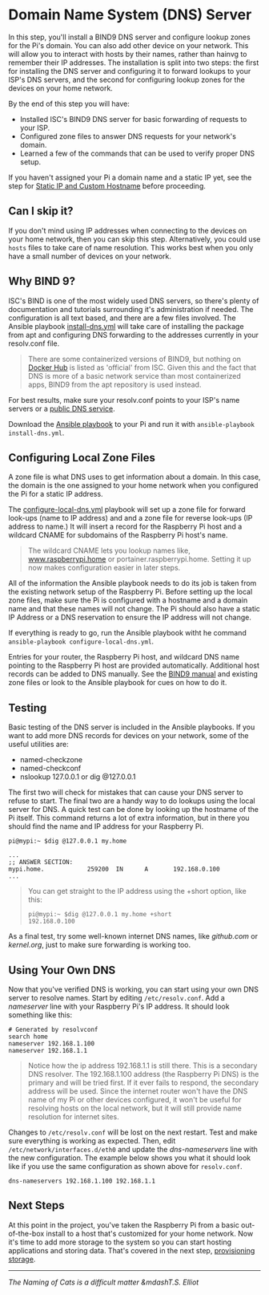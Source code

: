 # Domain Name System (DNS) Server
In this step, you'll install a BIND9 DNS server and configure lookup zones for the Pi's domain. You can also add other device on your network. This will allow you to interact with hosts by their names, rather than hainvg to remember their IP addresses. The installation is split into two steps: the first for installing the DNS server and configuring it to forward lookups to your ISP's DNS servers, and the second for configuring lookup zones for the devices on your home network.

By the end of this step you will have:
* Installed ISC's BIND9 DNS server for basic forwarding of requests to your ISP.
* Configured zone files to answer DNS requests for your network's domain.
* Learned a few of the commands that can be used to verify proper DNS setup.

If you haven't assigned your Pi a domain name and a static IP yet, see the step for [Static IP and Custom Hostname](Static-IP-and-Custom-Hostname) before proceeding.

## Can I skip it?
If you don't mind using IP addresses when connecting to the devices on your home network, then you can skip this step. Alternatively, you could use `hosts` files to take care of name resolution. This works best when you only have a small number of devices on your network.

## Why BIND 9?
ISC's BIND is one of the most widely used DNS servers, so there's plenty of documentation and tutorials surrounding it's administration if needed. The configuration is all text based, and there are a few files involved. The Ansible playbook [install-dns.yml](https://github.com/DavesCodeMusings/CloudPi/blob/main/install-dns.yml) will take care of installing the package from apt and configuring DNS forwarding to the addresses currently in your resolv.conf file.

>There are some containerized versions of BIND9, but nothing on [Docker Hub](https://hub.docker.com) is listed as 'official' from ISC. Given this and the fact that DNS is more of a basic network service than most containerized apps, BIND9 from the apt repository is used instead.

For best results, make sure your resolv.conf points to your ISP's name servers or a [public DNS service](https://duckduckgo.com/?q=public+dns&t=ffab&ia=answer&iax=answer).

Download the [Ansible playbook](https://github.com/DavesCodeMusings/CloudPi/blob/main/install-dns.yml) to your Pi and run it with `ansible-playbook install-dns.yml`.

## Configuring Local Zone Files
A zone file is what DNS uses to get information about a domain. In this case, the domain is the one assigned to your home network when you configured the Pi for a static IP address. 

The [configure-local-dns.yml](https://github.com/DavesCodeMusings/CloudPi/blob/main/configure-local-dns.yml) playbook will set up a zone file for forward look-ups (name to IP address) and and a zone file for reverse look-ups (IP address to name.) It will insert a record for the Raspberry Pi host and a wildcard CNAME for subdomains of the Raspberry Pi host's name.

>The wildcard CNAME lets you lookup names like, www.raspberrypi.home or portainer.raspberrypi.home. Setting it up now makes configuration easier in later steps.

All of the information the Ansible playbook needs to do its job is taken from the existing network setup of the Raspberry Pi. Before setting up the local zone files, make sure the Pi is configured with a hostname and a domain name and that these names will not change. The Pi should also have a static IP Address or a DNS reservation to ensure the IP address will not change.
 
If everything is ready to go, run the Ansible playbook witht he command `ansible-playbook configure-local-dns.yml`.

Entries for your router, the Raspberry Pi host, and wildcard DNS name pointing to the Raspberry Pi host are provided automatically. Additional host records can be added to DNS manually. See the [BIND9 manual](https://bind9.readthedocs.io/en/latest/) and existing zone files or look to the Ansible playbook for cues on how to do it.

## Testing
Basic testing of the DNS server is included in the Ansible playbooks. If you want to add more DNS records for devices on your network, some of the useful utilities are:

* named-checkzone
* named-checkconf
* nslookup 127.0.0.1 or dig @127.0.0.1

The first two will check for mistakes that can cause your DNS server to refuse to start. The final two are a handy way to do lookups using the local server for DNS. A quick test can be done by looking up the hostname of the Pi itself. This command returns a lot of extra information, but in there you should find the name and IP address for your Raspberry Pi. 

```
pi@mypi:~ $dig @127.0.0.1 my.home

...
;; ANSWER SECTION:
mypi.home.            259200  IN      A       192.168.0.100
...
```

> You can get straight to the IP address using the +short option, like this:
> ```
> pi@mypi:~ $dig @127.0.0.1 my.home +short
> 192.168.0.100
> ```

As a final test, try some well-known internet DNS names, like _github.com_ or _kernel.org_, just to make sure forwarding is working too.

## Using Your Own DNS
Now that you've verified DNS is working, you can start using your own DNS server to resolve names. Start by editing `/etc/resolv.conf`. Add a _nameserver_ line with your Raspberry Pi's IP address. It should look something like this:

```
# Generated by resolvconf
search home
nameserver 192.168.1.100
nameserver 192.168.1.1
```

>Notice how the ip address 192.168.1.1 is still there. This is a secondary DNS resolver. The 192.168.1.100 address (the Raspberry Pi DNS) is the primary and will be tried first. If it ever fails to respond, the secondary address will be used. Since the internet router won't have the DNS name of my Pi or other devices configured, it won't be useful for resolving hosts on the local network, but it will still provide name resolution for internet sites.

Changes to `/etc/resolv.conf` will be lost on the next restart. Test and make sure everything is working as expected. Then, edit `/etc/network/interfaces.d/eth0` and update the _dns-nameservers_ line with the new configuration. The example below shows you what it should look like if you use the same configuration as shown above for `resolv.conf`.

```
dns-nameservers 192.168.1.100 192.168.1.1
```

## Next Steps
At this point in the project, you've taken the Raspberry Pi from a basic out-of-the-box install to a host that's customized for your home network. Now it's time to add more storage to the system so you can start hosting applications and storing data. That's covered in the next step, [provisioning storage](provision-storage.md).

___

_The Naming of Cats is a difficult matter &mdashT.S. Elliot_
